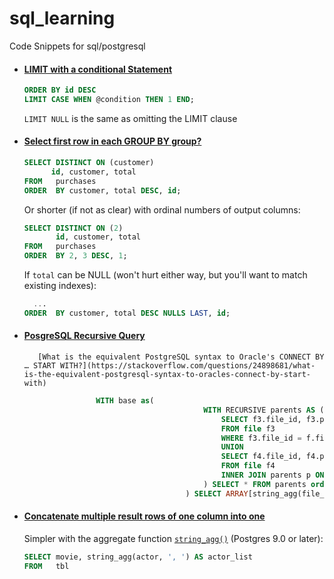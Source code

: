 # sql_learning
Code Snippets for sql/postgresql


- #### [LIMIT with a conditional Statement](https://stackoverflow.com/questions/51022146/how-to-set-limit-within-a-conditional-statement-postgresql)
  ```sql
  ORDER BY id DESC
  LIMIT CASE WHEN @condition THEN 1 END;
  ```
  `LIMIT NULL` is the same as omitting the LIMIT clause
  
- #### [Select first row in each GROUP BY group?](https://stackoverflow.com/questions/3800551/select-first-row-in-each-group-by-group)
  ```sql
  SELECT DISTINCT ON (customer)
        id, customer, total
  FROM   purchases
  ORDER  BY customer, total DESC, id;
  ```
  Or shorter (if not as clear) with ordinal numbers of output columns:
  ```sql
  SELECT DISTINCT ON (2)
         id, customer, total
  FROM   purchases
  ORDER  BY 2, 3 DESC, 1;
  ```
  If `total` can be NULL (won't hurt either way, but you'll want to match existing indexes):
  ```sql
    ...
  ORDER  BY customer, total DESC NULLS LAST, id;
  ```
  
- #### [PosgreSQL Recursive Query](http://www.postgresqltutorial.com/postgresql-recursive-query/)
         [What is the equivalent PostgreSQL syntax to Oracle's CONNECT BY … START WITH?](https://stackoverflow.com/questions/24898681/what-is-the-equivalent-postgresql-syntax-to-oracles-connect-by-start-with)
    ```sql
                    WITH base as(								   
											WITH RECURSIVE parents AS (
												SELECT f3.file_id, f3.parent_file_id, name
												FROM file f3
												WHERE f3.file_id = f.file_id
												UNION
												SELECT f4.file_id, f4.parent_file_id, f4.name
												FROM file f4
												INNER JOIN parents p ON f4.file_id = p.parent_file_id
											) SELECT * FROM parents order by file_id limit ((select count(*) from parents) - 1)
										) SELECT ARRAY[string_agg(file_id::text, ''/''), string_agg(name, ''/'')]  FROM base
     ```
- #### [Concatenate multiple result rows of one column into one](https://stackoverflow.com/questions/15847173/concatenate-multiple-result-rows-of-one-column-into-one-group-by-another-column)
  Simpler with the aggregate function [`string_agg()`](https://www.postgresql.org/docs/current/functions-aggregate.html) (Postgres 9.0 or later):
  ```sql
  SELECT movie, string_agg(actor, ', ') AS actor_list
  FROM   tbl
  ```
  
     
     


